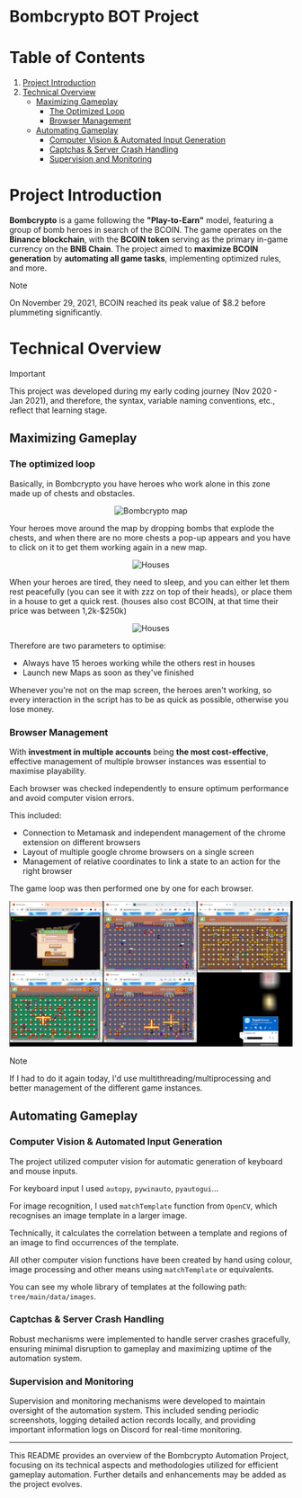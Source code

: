 # Bombcrypto BOT Project

# Table of Contents
1. [Project Introduction](#project-introduction)
2. [Technical Overview](#technical-overview)
    - [Maximizing Gameplay](#maximizing-gameplay)
        - [The Optimized Loop](#the-optimized-loop)
        - [Browser Management](#browser-management)
    - [Automating Gameplay](#automating-gameplay)
        - [Computer Vision & Automated Input Generation](#computer-vision-&-automated-input-generation)
        - [Captchas & Server Crash Handling](#captchas-&-server-crash-handling)
        - [Supervision and Monitoring](#supervision-and-monitoring)

# Project Introduction

**Bombcrypto** is a game following the **"Play-to-Earn"** model, featuring a group of bomb heroes in search of the BCOIN. The game operates on the **Binance blockchain**, with the **BCOIN token** serving as the primary in-game currency on the **BNB Chain**. The project aimed to **maximize BCOIN generation** by **automating all game tasks**, implementing optimized rules, and more.

> [!NOTE]
> On November 29, 2021, BCOIN reached its peak value of $8.2 before plummeting significantly.

# Technical Overview

> [!IMPORTANT]
> This project was developed during my early coding journey (Nov 2020 - Jan 2021), and therefore, the syntax, variable naming conventions, etc., reflect that learning stage.

## Maximizing Gameplay

### The optimized loop

Basically, in Bombcrypto you have heroes who work alone in this zone made up of chests and obstacles. 

<div style="text-align: center;">
    <img src="https://i.ytimg.com/vi/bw097WMyiUo/maxresdefault.jpg" alt="Bombcrypto map" style="width:50%;">
</div>

Your heroes move around the map by dropping bombs that explode the chests, and when there are no more chests a pop-up appears and you have to click on it to get them working again in a new map.

<div style="text-align: center;">
    <img src="https://i.ytimg.com/vi/Slw3Pm9Ayek/maxresdefault.jpg" alt="Houses" style="width:40%;">
</div>

When your heroes are tired, they need to sleep, and you can either let them rest peacefully (you can see it with zzz on top of their heads), or place them in a house to get a quick rest. (houses also cost BCOIN, at that time their price was between 1,2k-$250k)

<div style="text-align: center;">
    <img src="https://www.altcoinbuzz.io/wp-content/uploads/2022/06/1-29-1024x565.png" alt="Houses" style="width:40%;">
</div>

Therefore are two parameters to optimise:
- Always have 15 heroes working while the others rest in houses
- Launch new Maps as soon as they've finished

Whenever you're not on the map screen, the heroes aren't working, so every interaction in the script has to be as quick as possible, otherwise you lose money.

### Browser Management

With **investment in multiple accounts** being **the most cost-effective**, effective management of multiple browser instances was essential to maximise playability.

Each browser was checked independently to ensure optimum performance and avoid computer vision errors.

This included:
- Connection to Metamask and independent management of the chrome extension on different browsers
- Layout of multiple google chrome browsers on a single screen
- Management of relative coordinates to link a state to an action for the right browser

The game loop was then performed one by one for each browser.

<div style="text-align: center;">
    <img src="https://raw.githubusercontent.com/hugocls/BOT-Bombcrypto/main/data/images/readme/browser_management.png" alt="Description de l'image" style="width:100%;">
</div>

> [!NOTE]
> If I had to do it again today, I'd use multithreading/multiprocessing and better management of the different game instances.

## Automating Gameplay

### Computer Vision & Automated Input Generation

The project utilized computer vision for automatic generation of keyboard and mouse inputs.

For keyboard input I used ```autopy```, ```pywinauto```, ```pyautogui```...

For image recognition, I used ```matchTemplate``` function from ```OpenCV```, which recognises an image template in a larger image.

Technically, it calculates the correlation between a template and regions of an image to find occurrences of the template.

All other computer vision functions have been created by hand using colour, image processing and other means using ```matchTemplate``` or equivalents.

You can see my whole library of templates at the following path: ```tree/main/data/images```.

### Captchas & Server Crash Handling

Robust mechanisms were implemented to handle server crashes gracefully, ensuring minimal disruption to gameplay and maximizing uptime of the automation system.

### Supervision and Monitoring

Supervision and monitoring mechanisms were developed to maintain oversight of the automation system. This included sending periodic screenshots, logging detailed action records locally, and providing important information logs on Discord for real-time monitoring.

---

This README provides an overview of the Bombcrypto Automation Project, focusing on its technical aspects and methodologies utilized for efficient gameplay automation. Further details and enhancements may be added as the project evolves.
